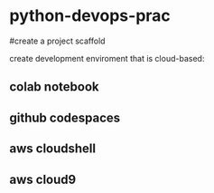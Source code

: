# python-devops-prac

#create a project scaffold

create development enviroment that is cloud-based:
## colab notebook
## github codespaces
## aws cloudshell
## aws cloud9

